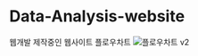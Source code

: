 # Data-Analysis-website
웹개발
제작중인 웹사이트 플로우차트
![플로우차트 v2](https://github.com/user-attachments/assets/b7f2926a-656e-4b32-a257-2812b89df07e)

